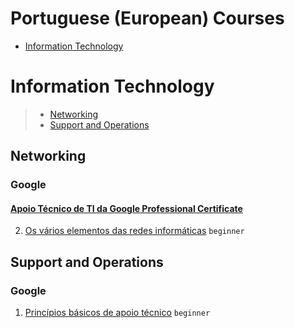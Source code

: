 # Portuguese (European) Courses
 - [Information Technology](#information-technology)
# Information Technology
> - [Networking](#networking)
> - [Support and Operations](#support-and-operations)
## Networking
### Google
#### [Apoio Técnico de TI da Google Professional Certificate](https://www.coursera.org/specializations/google-it-pt2)
2. [Os vários elementos das redes informáticas](https://www.coursera.org/learn/computer-networking-pt-pt) `beginner`
## Support and Operations
### Google
1. [Princípios básicos de apoio técnico](https://www.coursera.org/learn/technical-support-fundamentals-pt-pt) `beginner`

